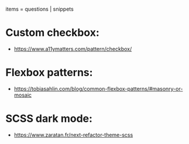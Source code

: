 items = questions | snippets

# Custom checkbox:
- https://www.a11ymatters.com/pattern/checkbox/

# Flexbox patterns:
- https://tobiasahlin.com/blog/common-flexbox-patterns/#masonry-or-mosaic


# SCSS dark mode:
- https://www.zaratan.fr/next-refactor-theme-scss